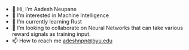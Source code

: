 - 👋 Hi, I’m Aadesh Neupane
- 👀 I’m interested in Machine Intelligence
- 🌱 I’m currently learning Rust
- 💞️ I’m looking to collaborate on Neural Networks that can take various reward signals as training input. 
- 📫 How to reach me adeshnpn@byu.edu

<!---
aadeshnpn/aadeshnpn is a ✨ special ✨ repository because its `README.md` (this file) appears on your GitHub profile.
You can click the Preview link to take a look at your changes.
--->
